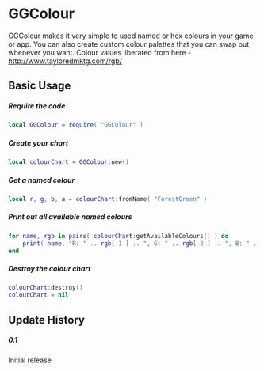 GGColour
============

GGColour makes it very simple to used named or hex colours in your game or app. 
You can also create custom colour palettes that you can swap out whenever you want. 
Colour values liberated from here - http://www.tayloredmktg.com/rgb/

Basic Usage
-------------------------

##### Require the code
```lua
local GGColour = require( "GGColour" )
```

##### Create your chart
```lua
local colourChart = GGColour:new()
```

##### Get a named colour
```lua
local r, g, b, a = colourChart:fromName( "ForestGreen" )
```

##### Print out all available named colours
```lua
for name, rgb in pairs( colourChart:getAvailableColours() ) do
	print( name, "R: " .. rgb[ 1 ] .. ", G: " .. rgb[ 2 ] .. ", B: " .. rgb[ 3 ] )
end
```

##### Destroy the colour chart
```lua
colourChart:destroy()
colourChart = nil
```

Update History
-------------------------

##### 0.1
Initial release